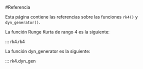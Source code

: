 #Referencia

Esta página contiene las referencias sobre las funciones `rk4()` y `dyn_generator()`.


La función Runge Kurta de rango 4 es la siguiente: 

::: rk4.rk4

La función dyn_generator es la siguiente:

::: rk4.dyn_gen
